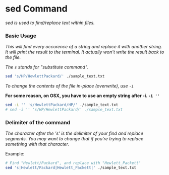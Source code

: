 # sed Command

_sed is used to find/replace text within files._

### Basic Usage

_This will find every occurence of a string and replace it with another string. It will print the result to the terminal. It actually won't write the result back to the file._

_The `s` stands for "substitute command"._

```bash
sed 's/HP/HewlettPackard/' ./sample_text.txt
```

_To change the contents of the file in-place (overwrite), use `-i`_

__For some reason, on OSX, you have to use an empty string after -i. `-i ''`__

```bash
sed -i '' 's/HewlettPackard/HP/' ./sample_text.txt
# sed -i '' 's/HP/HewlettPackard/' ./sample_text.txt
```

### Delimiter of the command

_The character after the 's' is the delimiter of your find and replace segments. You may want to change that if you're trying to replace something with that character._

Example:

```bash
# Find "Hewlett/Packard", and replace with "Hewlett_Packett"
sed 's|Hewlett/Packard|Hewlett_Packett|' ./sample_text.txt
```